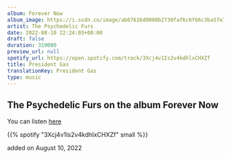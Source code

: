 ```yaml
---
album: Forever Now
album_image: https://i.scdn.co/image/ab67616d0000b2730faf6c6f66c3ba57e7dbf33b
artist: The Psychedelic Furs
date: 2022-08-10 22:24:03+00:00
draft: false
duration: 319000
preview_url: null
spotify_url: https://open.spotify.com/track/3Xcj4v1Is2v4kdhlxCHXZf
title: President Gas
translationKey: President Gas
type: music
---
```


## The Psychedelic Furs on the album Forever Now

You can listen [here](https://open.spotify.com/track/3Xcj4v1Is2v4kdhlxCHXZf)

{{% spotify "3Xcj4v1Is2v4kdhlxCHXZf" small %}}

added on August 10, 2022